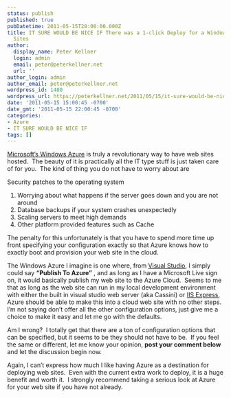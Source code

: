 ```yaml
---
status: publish
published: true
pubDatetime: 2011-05-15T20:00:00.000Z
title: IT SURE WOULD BE NICE IF There was a 1-click Deploy for a Windows Azure Web
  Sites
author:
  display_name: Peter Kellner
  login: admin
  email: peter@peterkellner.net
  url: ''
author_login: admin
author_email: peter@peterkellner.net
wordpress_id: 1480
wordpress_url: https://peterkellner.net/2011/05/15/it-sure-would-be-nice-if-there-was-a-1-click-deploy-for-a-windows-azure-web-sites/
date: '2011-05-15 15:00:45 -0700'
date_gmt: '2011-05-15 22:00:45 -0700'
categories:
- Azure
- IT SURE WOULD BE NICE IF
tags: []
---
```

<p><a href="http://www.microsoft.com/windowsazure/">Microsoft’s Windows Azure</a> is truly a revolutionary way to have web sites hosted.&#160; The beauty of it is practically all the IT type stuff is just taken care of for you.&#160; The kind of thing you do not have to worry about are </p>
<p>Security patches to the operating system</p>
<ol>
<li>Worrying about what happens if the server goes down and you are not around </li>
<li>Database backups if your system crashes unexpectedly </li>
<li>Scaling servers to meet high demands </li>
<li>Other platform provided features such as Cache </li>
</ol>
<p>The penalty for this unfortunately is that you have to spend more time up front specifying your configuration exactly so that Azure knows how to exactly boot and provision your web site in the cloud.</p>
<p>The Windows Azure I imagine is one where, from <a href="http://www.microsoft.com/visualstudio/en-us/home">Visual Studio</a>, I simply could say <strong>“Publish To Azure”</strong> , and as long as I have a Microsoft Live sign on, it would basically publish my web site to the Azure Cloud.&#160; Seems to me that as long as the web site can run in my local development environment with either the built in visual studio web server (aka Cassini) or <a href="http://weblogs.asp.net/scottgu/archive/2010/06/28/introducing-iis-express.aspx">IIS Express</a>, Azure should be able to make this into a cloud web site with no other steps.&#160; I’m not saying don’t offer all the other configuration options, just give me a choice to make it easy and let me go with the defaults.</p>
<p>Am I wrong?&#160; I totally get that there are a ton of configuration options that can be specified, but it seems to be they should not have to be.&#160; If you feel the same or different, let me know your opinion, <strong>post your comment below</strong> and let the discussion begin now.</p>
<p>Again, I can’t express how much I like having Azure as a destination for deploying web sites.&#160; Even with the current extra work to deploy, it is a huge benefit and worth it.&#160; I strongly recommend taking a serious look at Azure for your web site if you have not already.</p>
